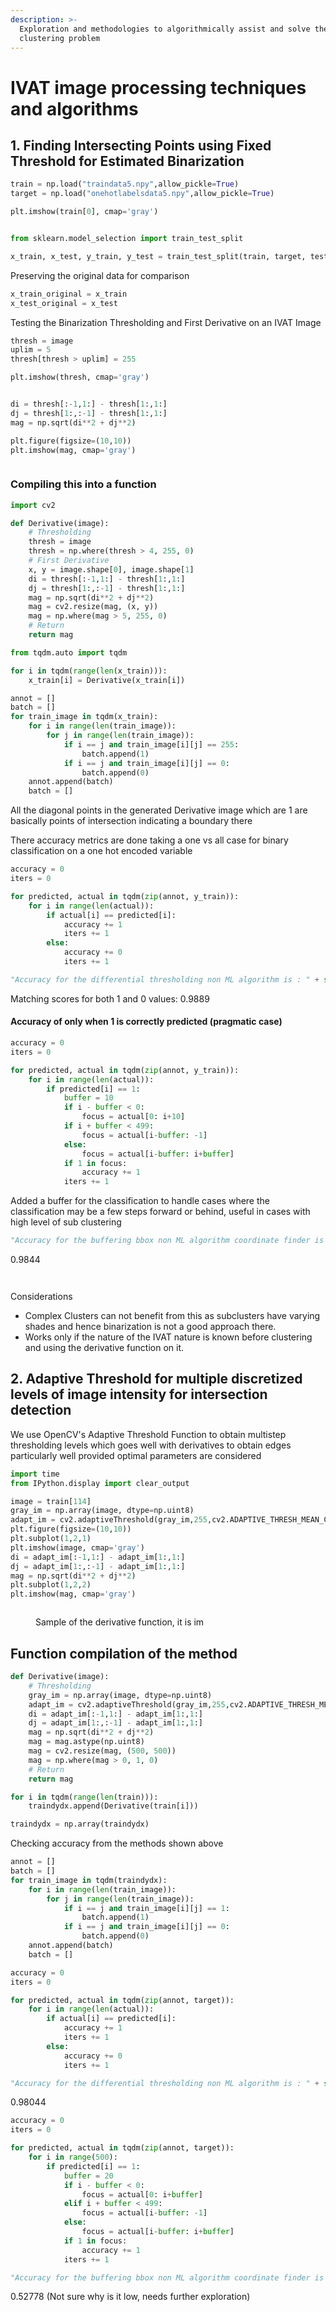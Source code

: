 ```yaml
---
description: >-
  Exploration and methodologies to algorithmically assist and solve the
  clustering problem
---
```


# IVAT image processing techniques and algorithms

## 1. Finding Intersecting Points using Fixed Threshold for Estimated Binarization

```python
train = np.load("traindata5.npy",allow_pickle=True)
target = np.load("onehotlabelsdata5.npy",allow_pickle=True)
```

```python
plt.imshow(train[0], cmap='gray')
```

<figure><img src="../.gitbook/assets/image (1).png" alt=""><figcaption></figcaption></figure>

```python
from sklearn.model_selection import train_test_split
```

```python
x_train, x_test, y_train, y_test = train_test_split(train, target, test_size=0.01, shuffle=False)
```

Preserving the original data for comparison

```python
x_train_original = x_train
x_test_original = x_test
```

Testing the Binarization Thresholding and First Derivative on an IVAT Image

```python
thresh = image
uplim = 5
thresh[thresh > uplim] = 255
```

```python
plt.imshow(thresh, cmap='gray')
```

<figure><img src="../.gitbook/assets/image (10).png" alt=""><figcaption></figcaption></figure>



```python
di = thresh[:-1,1:] - thresh[1:,1:]
dj = thresh[1:,:-1] - thresh[1:,1:]
mag = np.sqrt(di**2 + dj**2)
```

```python
plt.figure(figsize=(10,10))
plt.imshow(mag, cmap='gray')
```

<figure><img src="../.gitbook/assets/image.png" alt=""><figcaption></figcaption></figure>

### Compiling this into a function

```python
import cv2
```

```python
def Derivative(image):
    # Thresholding
    thresh = image
    thresh = np.where(thresh > 4, 255, 0)
    # First Derivative
    x, y = image.shape[0], image.shape[1]
    di = thresh[:-1,1:] - thresh[1:,1:]
    dj = thresh[1:,:-1] - thresh[1:,1:]
    mag = np.sqrt(di**2 + dj**2)
    mag = cv2.resize(mag, (x, y))
    mag = np.where(mag > 5, 255, 0)
    # Return
    return mag
```

```python
from tqdm.auto import tqdm
```

```python
for i in tqdm(range(len(x_train))):
    x_train[i] = Derivative(x_train[i])
```

```python
annot = []
batch = []
for train_image in tqdm(x_train):
    for i in range(len(train_image)):
        for j in range(len(train_image)):
            if i == j and train_image[i][j] == 255:
                batch.append(1)
            if i == j and train_image[i][j] == 0:
                batch.append(0)
    annot.append(batch)
    batch = []
```

All the diagonal points in the generated Derivative image which are 1 are basically points of intersection indicating a boundary there

There accuracy metrics are done taking a one vs all case for binary classification on a one hot encoded variable

```python
accuracy = 0
iters = 0

for predicted, actual in tqdm(zip(annot, y_train)):
    for i in range(len(actual)):
        if actual[i] == predicted[i]:
            accuracy += 1
            iters += 1
        else:
            accuracy += 0
            iters += 1
```

```python
"Accuracy for the differential thresholding non ML algorithm is : " + str (accuracy / iters)
```

Matching scores for both 1 and 0 values: 0.9889

#### Accuracy of only when 1 is correctly predicted (pragmatic case)

```python
accuracy = 0
iters = 0

for predicted, actual in tqdm(zip(annot, y_train)):
    for i in range(len(actual)):
        if predicted[i] == 1:
            buffer = 10
            if i - buffer < 0:
                focus = actual[0: i+10]
            if i + buffer < 499:
                focus = actual[i-buffer: -1]
            else:
                focus = actual[i-buffer: i+buffer]
            if 1 in focus:
                accuracy += 1
            iters += 1
```

Added a buffer for the classification to handle cases where the classification may be a few steps forward or behind, useful in cases with high level of sub clustering

```python
"Accuracy for the buffering bbox non ML algorithm coordinate finder is : " + str (accuracy / iters)
```

0.9844

<figure><img src="../.gitbook/assets/image (8).png" alt=""><figcaption></figcaption></figure>

<figure><img src="../.gitbook/assets/image (5).png" alt=""><figcaption></figcaption></figure>

Considerations

* Complex Clusters can not benefit from this as subclusters have varying shades and hence binarization is not a good approach there.
* Works only if the nature of the IVAT nature is known before clustering and using the derivative function on it.

## 2. Adaptive Threshold for multiple discretized levels of image intensity for intersection detection

We use OpenCV's Adaptive Threshold Function to obtain multistep thresholding levels which goes well with derivatives to obtain edges particularly well provided optimal parameters are considered

```python
import time
from IPython.display import clear_output
```

```python
image = train[114]
gray_im = np.array(image, dtype=np.uint8)
adapt_im = cv2.adaptiveThreshold(gray_im,255,cv2.ADAPTIVE_THRESH_MEAN_C, cv2.THRESH_BINARY,155,1)
plt.figure(figsize=(10,10))
plt.subplot(1,2,1)
plt.imshow(image, cmap='gray')
di = adapt_im[:-1,1:] - adapt_im[1:,1:]
dj = adapt_im[1:,:-1] - adapt_im[1:,1:]
mag = np.sqrt(di**2 + dj**2)
plt.subplot(1,2,2)
plt.imshow(mag, cmap='gray')

```

<figure><img src="../.gitbook/assets/image (4).png" alt=""><figcaption><p>Sample of the derivative function, it is im</p></figcaption></figure>

## Function compilation of the method

```python
def Derivative(image):
    # Thresholding
    gray_im = np.array(image, dtype=np.uint8)
    adapt_im = cv2.adaptiveThreshold(gray_im,255,cv2.ADAPTIVE_THRESH_MEAN_C, cv2.THRESH_BINARY,175,1)
    di = adapt_im[:-1,1:] - adapt_im[1:,1:]
    dj = adapt_im[1:,:-1] - adapt_im[1:,1:]
    mag = np.sqrt(di**2 + dj**2)
    mag = mag.astype(np.uint8)
    mag = cv2.resize(mag, (500, 500))
    mag = np.where(mag > 0, 1, 0)
    # Return
    return mag
```

```python
for i in tqdm(range(len(train))):
    traindydx.append(Derivative(train[i]))
```

```python
traindydx = np.array(traindydx)
```

Checking accuracy from the methods shown above

```python
annot = []
batch = []
for train_image in tqdm(traindydx):
    for i in range(len(train_image)):
        for j in range(len(train_image)):
            if i == j and train_image[i][j] == 1:
                batch.append(1)
            if i == j and train_image[i][j] == 0:
                batch.append(0)
    annot.append(batch)
    batch = []
```

```python
accuracy = 0
iters = 0

for predicted, actual in tqdm(zip(annot, target)):
    for i in range(len(actual)):
        if actual[i] == predicted[i]:
            accuracy += 1
            iters += 1
        else:
            accuracy += 0
            iters += 1
```

```python
"Accuracy for the differential thresholding non ML algorithm is : " + str (accuracy / iters)
```

0.98044

```python
accuracy = 0
iters = 0

for predicted, actual in tqdm(zip(annot, target)):
    for i in range(500):
        if predicted[i] == 1:
            buffer = 20
            if i - buffer < 0:
                focus = actual[0: i+buffer]
            elif i + buffer < 499:
                focus = actual[i-buffer: -1]
            else:
                focus = actual[i-buffer: i+buffer]
            if 1 in focus:
                accuracy += 1
            iters += 1
```

```python
"Accuracy for the buffering bbox non ML algorithm coordinate finder is : " + str (accuracy / iters)
```

0.52778 (Not sure why is it low, needs further exploration)
